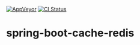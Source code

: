 [![AppVeyor](https://img.shields.io/appveyor/build/brunordg/)](https://img.shields.io/appveyor/build/brunordg/spring-boot-cache-redis)
[![CI Status](https://travis-ci.org/brunordg/ctanywhere.svg?branch=master&style=flat-square)](https://travis-ci.org/brunordg/ctanywhere)

# spring-boot-cache-redis
